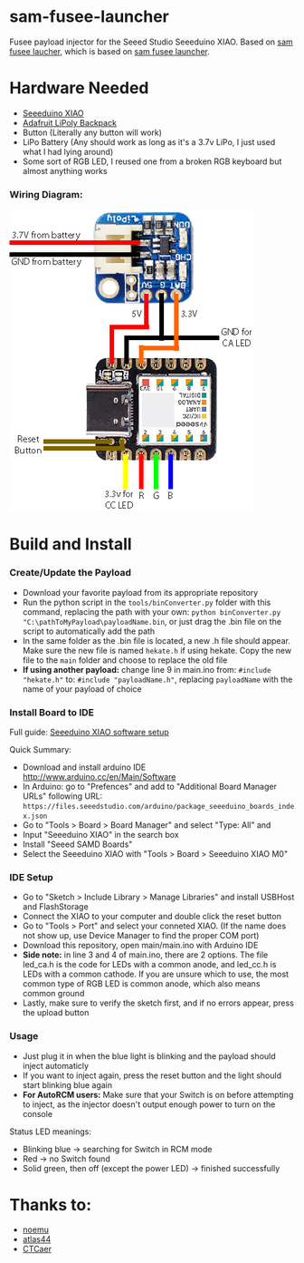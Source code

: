 # sam-fusee-launcher
Fusee payload injector for the Seeed Studio Seeeduino XIAO. Based on [sam fusee laucher](https://github.com/noemu/sam-fusee-launcher), which is based on [sam fusee launcher](https://github.com/atlas44/sam-fusee-launcher).

# Hardware Needed
* [Seeeduino XIAO](https://www.amazon.com/gp/product/B09FSQM3K5/ref=crt_ewc_title_dp_1?ie=UTF8&psc=1&smid=A1YP59NGBNBZUR)
* [Adafruit LiPoly Backpack](https://www.amazon.com/Adafruit-Trinket-LiIon-LiPoly-Backpack/dp/B00SK697AU/ref=sr_1_1?crid=17DZC8FSOW9ZN&dchild=1&keywords=adafruit+lipo+backpack&qid=1633812236&sprefix=adafruit+lipo%2Caps%2C240&sr=8-1)
* Button (Literally any button will work)
* LiPo Battery (Any should work as long as it's a 3.7v LiPo, I just used what I had lying around)
* Some sort of RGB LED, I reused one from a broken RGB keyboard but almost anything works

### Wiring Diagram:
![Layout](./images/layout.png)

# Build and Install

### Create/Update the Payload
* Download your favorite payload from its appropriate repository
* Run the python script in the `tools/binConverter.py` folder with this command, replacing the path with your own:
`python binConverter.py "C:\pathToMyPayload\payloadName.bin`, or just drag the .bin file on the script to automatically add the path
* In the same folder as the .bin file is located, a new .h file should appear. Make sure the new file is named `hekate.h` if using hekate. Copy the new file to the `main` folder and choose to replace the old file
* **If using another payload:** change line 9 in main.ino from: `#include "hekate.h"` to: `#include "payloadName.h"`, replacing `payloadName` with the name of your payload of choice

### Install Board to IDE
Full guide: [Seeeduino XIAO software setup](https://wiki.seeedstudio.com/Seeeduino-XIAO/#software)

Quick Summary:
* Download and install arduino IDE http://www.arduino.cc/en/Main/Software
* In Arduino: go to "Prefences" and add to "Additional Board Manager URLs" following URL:  `https://files.seeedstudio.com/arduino/package_seeeduino_boards_index.json`
* Go to "Tools > Board > Board Manager" and select "Type: All" and
* Input "Seeeduino XIAO" in the search box
* Install "Seeed SAMD Boards"
* Select the Seeeduino XIAO with "Tools > Board > Seeeduino XIAO M0"

### IDE Setup
* Go to "Sketch > Include Library > Manage Libraries" and install USBHost and FlashStorage
* Connect the XIAO to your computer and double click the reset button
* Go to "Tools > Port" and select your conneted XIAO. (If the name does not show up, use Device Manager to find the proper COM port)
* Download this repository, open main/main.ino with Arduino IDE
* **Side note:** in line 3 and 4 of main.ino, there are 2 options. The file led_ca.h is the code for LEDs with a common anode, and led_cc.h is LEDs with a common cathode. If you are unsure which to use, the most common type of RGB LED is common anode, which also means common ground
* Lastly, make sure to verify the sketch first, and if no errors appear, press the upload button

### Usage

* Just plug it in when the blue light is blinking and the payload should inject automaticly
* If you want to inject again, press the reset button and the light should start blinking blue again
* **For AutoRCM users:** Make sure that your Switch is on before attempting to inject, as the injector doesn't output enough power to turn on the console

Status LED meanings:
* Blinking blue -> searching for Switch in RCM mode
* Red -> no Switch found
* Solid green, then off (except the power LED) -> finished successfully

# Thanks to:
* [noemu](https://github.com/noemu/sam-fusee-launcher)
* [atlas44](https://github.com/atlas44/sam-fusee-launcher)
* [CTCaer](https://github.com/CTCaer/hekate)
